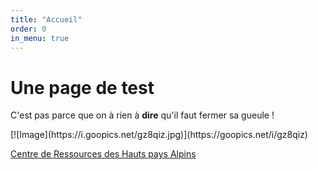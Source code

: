 ```yaml
---
title: "Accueil"
order: 0
in_menu: true
---
```

<html lang="fr">
  <head>
    <meta charset="utf-8" />
    <meta name="viewport" content="width=device-width" />
    <title>Mon site de test</title>
  </head>
  <body>
    <h1> Une page de test</h1>
<p>C'est pas parce que on à rien à  <strong>dire</strong>  qu'il faut fermer sa gueule !</p>
[![Image](https://i.goopics.net/gz8qiz.jpg)](https://goopics.net/i/gz8qiz)
<p><a href="https://www.centre-de-ressources.fr">Centre de Ressources des Hauts pays Alpins</a></p>
  </body>
</html> 